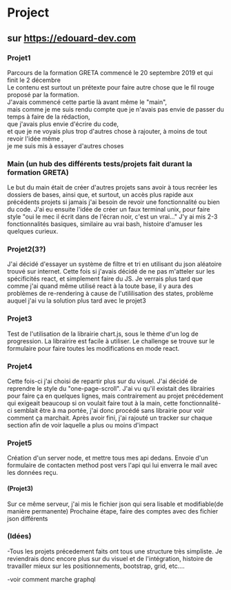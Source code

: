 # Project

## sur https://edouard-dev.com

### Projet1

Parcours de la formation GRETA commencé le 20 septembre 2019 et qui finit le 2 décembre  
Le contenu est surtout un prétexte pour faire autre chose que le fil rouge proposé par la formation.  
J'avais commencé cette partie là avant même le "main",  
mais comme je me suis rendu compte que je n'avais pas envie de passer du temps à faire de la rédaction,  
que j'avais plus envie d'écrire du code,  
et que je ne voyais plus trop d'autres chose à rajouter, à moins de tout revoir l'idée même ,  
je me suis mis à essayer d'autres choses

### Main (un hub des différents tests/projets fait durant la formation GRETA)

Le but du main était de créer d'autres projets sans avoir à tous recréer les dossiers de bases,
ainsi que, et surtout, un accès plus rapide aux précédents projets si jamais j'ai besoin de revoir une fonctionnalité ou bien du code.
J'ai eu ensuite l'idée de créer un faux terminal unix, pour faire style "oui le mec il écrit dans de l'écran noir, c'est un vrai..."
J'y ai mis 2-3 fonctionnalités basiques, similaire au vrai bash, histoire d'amuser les quelques curieux.

### Projet2(3?)

J'ai décidé d'essayer un système de filtre et tri en utilisant du json aléatoire trouvé sur internet.
Cette fois si j'avais décidé de ne pas m'atteler sur les spécificités react, et simplement faire du JS.
Je verrais plus tard que comme j'ai quand même utilisé react à la toute base,
il y aura des problèmes de re-rendering à cause de l'utililisation des states,
problème auquel j'ai vu la solution plus tard avec le projet3

### Projet3

Test de l'utilisation de la librairie chart.js, sous le thème d'un log de progression.
La librairire est facile à utiliser. Le challenge se trouve sur le formulaire pour faire toutes les modifications en mode react.

### Projet4

Cette fois-ci j'ai choisi de repartir plus sur du visuel. J'ai décidé de reprendre le style du "one-page-scroll".
J'ai vu qu'il existait des librairies pour faire ça en quelques lignes,
mais contrairement au projet précédement qui exigeait beaucoup si on voulait faire tout à la main,
cette fonctionnalité-ci semblait être à ma portée, j'ai donc procédé sans librairie pour voir comment ça marchait.
Après avoir fini, j'ai rajouté un tracker sur chaque section afin de voir laquelle a plus ou moins d'impact

### Projet5

Création d'un server node, et mettre tous mes api dedans.
Envoie d'un formulaire de contacten method post vers l'api qui lui enverra le mail avec les données reçu.

#### (Projet3)

Sur ce même serveur, j'ai mis le fichier json qui sera lisable et modifiable(de manière permanente)
Prochaine étape, faire des comptes avec des fichier json différents

### (Idées)

-Tous les projets précedement faits ont tous une structure très simpliste. Je reviendrais donc encore plus sur du visuel et de l'intégration, histoire de travailler mieux sur les positionnements, bootstrap, grid, etc....

-voir comment marche graphql
